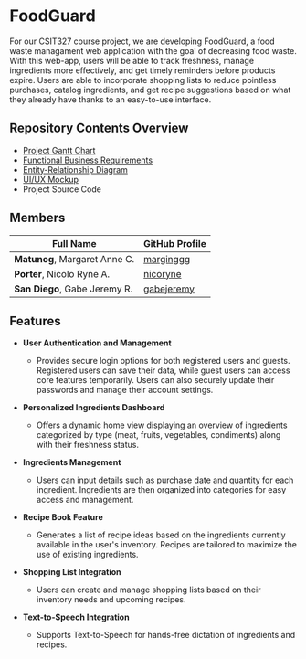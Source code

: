 # FoodGuard
For our CSIT327 course project, we are developing FoodGuard, a food waste managament web application with the goal of decreasing food waste. With this web-app, users will be able to track freshness, manage ingredients more effectively, and get timely reminders before products expire. Users are able to incorporate shopping lists to reduce pointless purchases, catalog ingredients, and get recipe suggestions based on what they already have thanks to an easy-to-use interface.

## Repository Contents Overview
- [Project Gantt Chart](https://docs.google.com/spreadsheets/d/11ZjoV7b2xWtxWbKaq-AH3ico476qVQgTe4zKd_bFd-s/edit?usp=sharing)
- [Functional Business Requirements](https://docs.google.com/document/d/132jh_pLRHspBdgdF2ZyGM-lMcHAog-wezD5wm5X-SbY/edit?usp=sharing)
- [Entity-Relationship Diagram](https://viewer.diagrams.net/?tags=%7B%7D&lightbox=1&highlight=0000ff&edit=_blank&layers=1&nav=1&title=FOODGUARD-ERD.drawio#Uhttps%3A%2F%2Fdrive.google.com%2Fuc%3Fid%3D1wjVtl0ysFldKHPq84wdmlHo09H5KyxjW%26export%3Ddownload)
- [UI/UX Mockup](https://www.figma.com/design/bxrI5SJgmKN9Yha5c0d4pz/FoodGuard?node-id=135-267&t=GAeqxJPBXLRVYOlj-1)
- Project Source Code
  
## Members
| Full Name | GitHub Profile |
| --------- | -------------- |
| **Matunog**, Margaret Anne C. | [marginggg](https://github.com/margamatunog) |
| **Porter**, Nicolo Ryne A. | [nicoryne](https://github.com/nicoryne) |
| **San Diego**, Gabe Jeremy R. | [gabejeremy](https://github.com/gabejeremy) |

## Features
- **User Authentication and Management**
  
  - Provides secure login options for both registered users and guests. Registered users can save their data, while guest users can access core features temporarily. Users can also securely update their passwords and manage their account settings.
    
- **Personalized Ingredients Dashboard**
  
   - Offers a dynamic home view displaying an overview of ingredients categorized by type (meat, fruits, vegetables, condiments) along with their freshness status.
     
- **Ingredients Management**
  
   - Users can input details such as purchase date and quantity for each ingredient. Ingredients are then organized into categories for easy access and management.
     
- **Recipe Book Feature**
  
   - Generates a list of recipe ideas based on the ingredients currently available in the user's inventory. Recipes are tailored to maximize the use of existing ingredients.
     
- **Shopping List Integration**
  
   - Users can create and manage shopping lists based on their inventory needs and upcoming recipes.
     
- **Text-to-Speech Integration**
  
   - Supports Text-to-Speech for hands-free dictation of ingredients and recipes.

